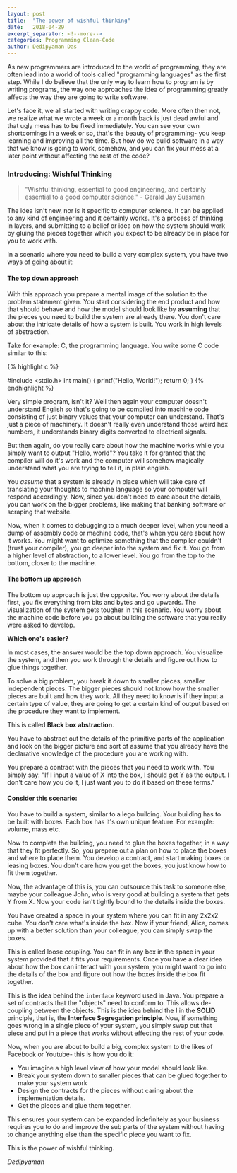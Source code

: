 ```yaml
---
layout: post
title:  "The power of wishful thinking"
date:   2018-04-29
excerpt_separator: <!--more-->
categories: Programming Clean-Code
author: Dedipyaman Das
---
```


As new programmers are introduced to the world of programming, they are often lead into a world of tools called "programming languages" as the first step. While I do believe that the only way to learn how to program is by writing programs, the way one approaches the idea of programming greatly affects the way they are going to write software. 
<!--more-->

Let's face it, we all started with writing crappy code. More often then not, we realize what we wrote a week or a month back is just dead awful and that ugly mess has to be fixed immediately. You can see your own shortcomings in a week or so, that's the beauty of programming- you keep learning and improving all the time. But how do we build software in a way that we know is going to work, somehow, and you can fix your mess at a later point without affecting the rest of the code? 

### Introducing: Wishful Thinking

>"Wishful thinking, essential to good engineering, and certainly essential to a good computer science." - Gerald Jay Sussman

The idea isn't new, nor is it specific to computer science. It can be applied to any kind of engineering and it certainly works. It's a process of thinking in layers, and submitting to a belief or idea on how the system should work by gluing the pieces together which you expect to be already be in place for you to work with.

In a scenario where you need to build a very complex system, you have two ways of going about it:

#### The top down approach

With this approach you prepare a mental image of the solution to the problem statement given. You start considering the end product and how that should behave and how the model should look like by **assuming** that the pieces you need to build the system are already there. You don't care about the intricate details of how a system is built. You work in high levels of abstraction.

Take for example: C, the programming language.
You write some C code similar to this:

{% highlight c %}

#include <stdio.h>
int main()
{
  printf("Hello, World!");
  return 0;
}
{% endhighlight %}

Very simple program, isn't it? Well then again your computer doesn't understand English so that's going to be compiled into machine code consisting of just binary values that your computer can understand. That's just a piece of machinery. It doesn't really even understand those weird hex numbers, it understands binary digits converted to electrical signals.

But then again, do you really care about how the machine works while you simply want to output "Hello, world"? You take it for granted that the compiler will do it's work and the computer will somehow magically understand what you are trying to tell it, in plain english.

You _assume_ that a system is already in place which will take care of translating your thoughts to machine language so your computer will respond accordingly. Now, since you don't need to care about the details, you can work on the bigger problems, like making that banking software or scraping that website.

Now, when it comes to debugging to a much deeper level, when you need a dump of assembly code or machine code, that's when you care about how it works. You might want to optimize something that the compiler couldn't (trust your compiler), you go deeper into the system and fix it. You go from a higher level of abstraction, to a lower level. You go from the top to the bottom, closer to the machine.

#### The bottom up approach

The bottom up approach is just the opposite. You worry about the details first, you fix everything from bits and bytes and go upwards. The visualization of the system gets tougher in this scenario. You worry about the machine code before you go about building the software that you really were asked to develop.

**Which one's easier?**

In most cases, the answer would be the top down approach. You visualize the system, and then you work through the details and figure out how to glue things together.

To solve a big problem, you break it down to smaller pieces, smaller independent pieces. The bigger pieces should not know how the smaller pieces are built and how they work. All they need to know is if they input a certain type of value, they are going to get a certain kind of output based on the procedure they want to implement. 

This is called **Black box abstraction**. 

You have to abstract out the details of the primitive parts of the application and look on the bigger picture and sort of assume that you already have the declarative knowledge of the procedure you are working with.

You prepare a contract with the pieces that you need to work with. You simply say: "If I input a value of X into the box, I should get Y as the output. I don't care how you do it, I just want you to do it based on these terms."

#### Consider this scenario:

You have to build a system, similar to a lego building. Your building has to be built with boxes. Each box has it's own unique feature. For example: volume, mass etc.

Now to complete the building, you need to glue the boxes together, in a way that they fit perfectly. So, you prepare out a plan on how to place the boxes and where to place them. You develop a contract, and start making boxes or leasing boxes. You don't care how you get the boxes, you just know how to fit them together.

Now, the advantage of this is, you can outsource this task to someone else, maybe your colleague John, who is very good at building a system that gets Y from X. Now your code isn't tightly bound to the details inside the boxes. 

You have created a space in your system where you can fit in any 2x2x2 cube. You don't care what's inside the box. Now if your friend, Alice, comes up with a better solution than your colleague, you can simply swap the boxes. 

This is called loose coupling. You can fit in any box in the space in your system provided that it fits your requirements. Once you have a clear idea about how the box can interact with your system, you might want to go into the details of the box and figure out how the boxes inside the box fit together.

This is the idea behind the `interface` keyword used in Java. You prepare a set of contracts that the "objects" need to conform to. This allows de-coupling between the objects. This is the idea behind the **I** in the **SOLID** principle, that is, the **Interface Segregation principle**. Now, if something goes wrong in a single piece of your system, you simply swap out that piece and put in a piece that works without effecting the rest of your code.

Now, when you are about to build a big, complex system to the likes of Facebook or Youtube- this is how you do it:

- You imagine a high level view of how your model should look like.
- Break your system down to smaller pieces that can be glued together to make your system work
- Design the contracts for the pieces without caring about the implementation details.
- Get the pieces and glue them together.

This ensures your system can be expanded indefinitely as your business requires you to do and improve the sub parts of the system without having to change anything else than the specific piece you want to fix.

This is the power of wishful thinking.

_Dedipyaman_